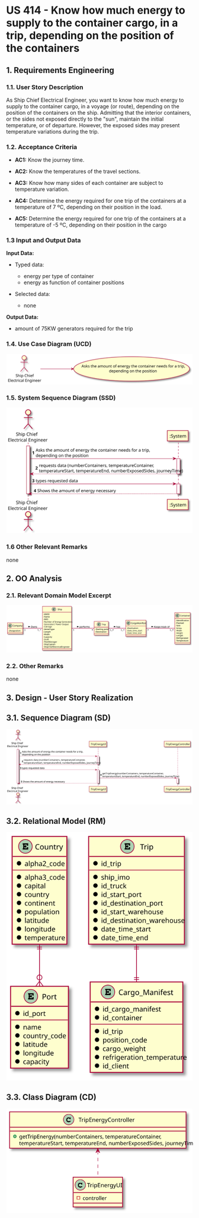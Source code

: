 # US 414 - Know how much energy to supply to the container cargo, in a trip, depending on the position of the containers
## 1. Requirements Engineering


### 1.1. User Story Description


As Ship Chief Electrical Engineer, you want to know how much energy to supply
to the container cargo, in a voyage (or route), depending on the position of the containers
on the ship. Admitting that the interior containers, or the sides not exposed directly to the
"sun", maintain the initial temperature, or of departure. However, the exposed sides may
present temperature variations during the trip.


### 1.2. Acceptance Criteria

* **AC1:** Know the journey time.

* **AC2:** Know the temperatures of the travel sections.
           
* **AC3:** Know how many sides of each container are subject to temperature variation.
                      
* **AC4:** Determine the energy required for one trip of the containers at a temperature of 7 ºC, depending on their position in the load.
 
* **AC5:** Determine the energy required for one trip of the containers at a temperature of -5 ºC, depending on their position in the cargo 
                                  

### 1.3 Input and Output Data

**Input Data:**

* Typed data:
	* energy per type of container
	* energy as function of container positions

* Selected data:
    * none

**Output Data:**

* amount of 75KW generators required for the trip


### 1.4. Use Case Diagram (UCD)

![US414_UCD](US414_UCD.svg)

### 1.5. System Sequence Diagram (SSD)

![US414_SSD](US414_SSD.svg)

### 1.6 Other Relevant Remarks

none

## 2. OO Analysis

### 2.1. Relevant Domain Model Excerpt 

![US414_MD](US414_MD.svg)

### 2.2. Other Remarks

none

## 3. Design - User Story Realization 

## 3.1. Sequence Diagram (SD)

![US414_SD](US414_SD.svg)

## 3.2. Relational Model (RM)

![US414_RM](US414_RM.svg)

## 3.3. Class Diagram (CD)

![US414_CD](US414_CD.svg)
